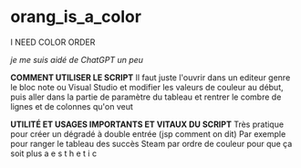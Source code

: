 # orang_is_a_color
I NEED COLOR ORDER

*je me suis aidé de ChatGPT un peu*

**COMMENT UTILISER LE SCRIPT**
Il faut juste l'ouvrir dans un editeur genre le bloc note ou Visual Studio et modifier les valeurs de couleur au début, puis aller dans la partie de paramètre du tableau et rentrer le combre de lignes et de colonnes qu'on veut


**UTILITÉ ET USAGES IMPORTANTS ET VITAUX DU SCRIPT**
Très pratique pour créer un dégradé à double entrée (jsp comment on dit)
Par exemple pour ranger le tableau des succès Steam par ordre de couleur pour que ça soit plus a e s t h e t i c
